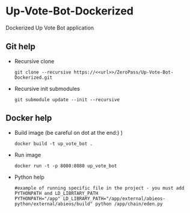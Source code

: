 # Up-Vote-Bot-Dockerized
Dockerized Up Vote Bot application

## Git help

* Recursive clone
  ```
  git clone --recursive https://<<url>>/ZeroPass/Up-Vote-Bot-Dockerized.git
  ```
  
* Recursive init submodules
  ```
  git submodule update --init --recursive
  ```
  
## Docker help
* Build image (be careful on dot at the end:) )
  ```
  docker build -t up_vote_bot .
  ```
 
* Run image
  ```
  docker run -t -p 8080:8080 up_vote_bot
  ```
  
* Python help
  ```
  #example of running specific file in the project - you must add PYTHONPATH and LD_LIBRTARY_PATH
  PYTHONPATH="/app" LD_LIBRARY_PATH="/app/external/abieos-python/external/abieos/build" python /app/chain/eden.py 
  ```

